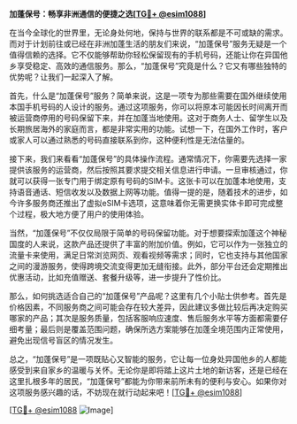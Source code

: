 **加蓬保号：畅享非洲通信的便捷之选[[TG💪+ @esim1088](https://t.me/s/esim1088)]**

在当今全球化的世界里，无论身处何地，保持与世界的联系都是不可或缺的需求。而对于计划前往或已经在非洲加蓬生活的朋友们来说，“加蓬保号”服务无疑是一个值得信赖的选择。它不仅能够帮助你轻松保留现有的手机号码，还能让你在异国他乡享受稳定、高效的通信服务。那么，“加蓬保号”究竟是什么？它又有哪些独特的优势呢？让我们一起深入了解。

首先，什么是“加蓬保号”服务？简单来说，这是一项专为那些需要在国外继续使用本国手机号码的人设计的服务。通过这项服务，你可以将原本可能因长时间离开而被运营商停用的号码保留下来，并在加蓬当地使用。这对于商务人士、留学生以及长期旅居海外的家庭而言，都是非常实用的功能。试想一下，在国外工作时，客户或家人可以通过熟悉的号码直接联系到你，这种便利性是无法估量的。

接下来，我们来看看“加蓬保号”的具体操作流程。通常情况下，你需要先选择一家提供该服务的运营商，然后按照其要求提交相关信息进行申请。一旦审核通过，你就可以获得一张专门用于绑定原有号码的SIM卡。这张卡可以在加蓬本地使用，支持语音通话、短信收发以及数据上网等功能。值得一提的是，随着技术的进步，如今许多服务商还推出了虚拟eSIM卡选项，这意味着你无需更换实体卡即可完成整个过程，极大地方便了用户的使用体验。

当然，“加蓬保号”不仅仅局限于简单的号码保留功能。对于想要探索加蓬这个神秘国度的人来说，这款产品还提供了丰富的附加价值。例如，它可以作为一张独立的流量卡来使用，满足日常浏览网页、观看视频等需求；同时，它也支持与其他国家之间的漫游服务，使得跨境交流变得更加无缝衔接。此外，部分平台还会定期推出优惠活动，比如充值赠送、套餐升级等，进一步提升了性价比。

那么，如何挑选适合自己的“加蓬保号”产品呢？这里有几个小贴士供参考。首先是价格因素，不同服务商之间可能会存在较大差异，因此建议多做比较后再决定购买哪家的产品；其次是服务质量，包括客服响应速度、售后服务水平等方面都需要仔细考量；最后则是覆盖范围问题，确保所选方案能够在加蓬全境范围内正常使用，避免出现信号盲区的情况发生。

总之，“加蓬保号”是一项既贴心又智能的服务，它让每一位身处异国他乡的人都能感受到来自家乡的温暖与关怀。无论你是即将踏上这片土地的新访客，还是已经在这里扎根多年的居民，“加蓬保号”都能为你带来前所未有的便利与安心。如果你对这项服务感兴趣的话，不妨现在就行动起来吧！[[TG💪+ @esim1088](https://t.me/s/esim1088)]

[[TG💪+ @esim1088](https://t.me/s/esim1088) ![Image](https://i.postimg.cc/4NQfJmqS/Snipaste-2025-05-13-00-14-12.png)]